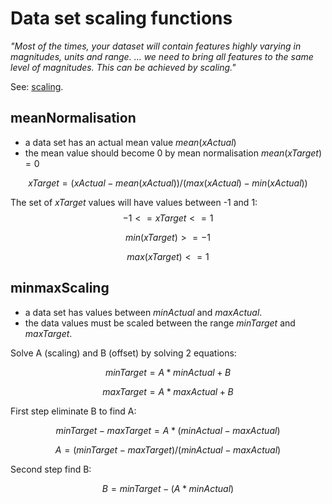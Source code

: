 # Data set scaling functions

*"Most of the times, your dataset will contain features highly varying in magnitudes, units and range. ... we need to bring all features to the same level of magnitudes. This can be achieved by scaling."*

See: [scaling](https://medium.com/greyatom/why-how-and-when-to-scale-your-features-4b30ab09db5e).

## meanNormalisation

- a data set has an actual mean value $mean(xActual)$
- the mean value should become 0 by mean normalisation $mean(xTarget) = 0$

$$xTarget = (xActual - mean(xActual)) / (max(xActual) - min(xActual))$$

The set of $xTarget$ values will have values between -1 and 1: $$-1 <= xTarget <= 1 $$

$$ min(xTarget) >= -1$$

$$ max(xTarget) <= 1$$

## minmaxScaling

- a data set has values between $minActual$ and $maxActual$.
- the data values must be scaled between the range $minTarget$ and $maxTarget$.

Solve A (scaling) and B (offset) by solving 2 equations:

$$minTarget = A * minActual + B$$

$$maxTarget = A * maxActual + B$$

First step eliminate B to find A:

$$minTarget - maxTarget = A * (minActual - maxActual)$$

$$A = (minTarget - maxTarget) / (minActual - maxActual)$$

Second step find B:

$$B = minTarget - (A * minActual)$$
